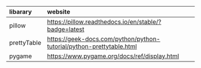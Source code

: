 
|  libarary    |website      |
|:-----|:-----|
|    pillow  |   https://pillow.readthedocs.io/en/stable/?badge=latest   |
|    prettyTable  |     https://geek-docs.com/python/python-tutorial/python-prettytable.html |
|    pygame  | https://www.pygame.org/docs/ref/display.html  |
